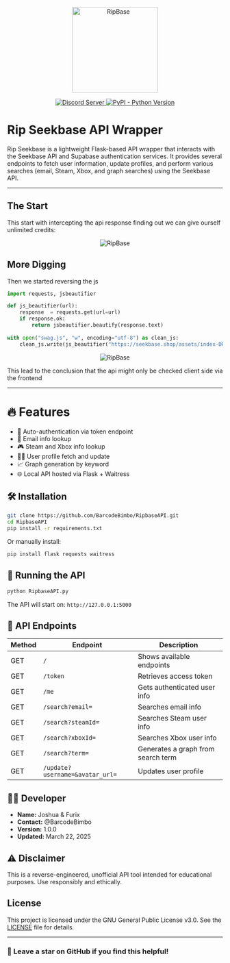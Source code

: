 <div align="center">
  <img src="https://github.com/user-attachments/assets/dff43aaa-91fb-4fb5-9a2b-25214815b1e4" alt="RipBase" height="200">
</div>

<p align="center">
  <a href="https://discord.gg/xboxmods">
    <img src="https://discord.com/api/guilds/319560327719026709/widget.png?style=shield" alt="Discord Server">
  </a>
  <a href="https://www.python.org/downloads/">
    <img alt="PyPI - Python Version" src="https://img.shields.io/pypi/pyversions/Red-Discordbot">
  </a>
</p>

# Rip Seekbase API Wrapper

Rip Seekbase is a lightweight Flask-based API wrapper that interacts with the Seekbase API and Supabase authentication services. It provides several endpoints to fetch user information, update profiles, and perform various searches (email, Steam, Xbox, and graph searches) using the Seekbase API.

---

## The Start

This start with intercepting the api response finding out we can give ourself unlimited credits:
<div align="center">
  <img src="https://github.com/user-attachments/assets/9c7a6d4f-d0d8-41db-bca6-8cd7cda1070e" alt="RipBase">
</div>

## More Digging

Then we started reversing the js
```python
import requests, jsbeautifier

def js_beautifier(url):
    response  = requests.get(url=url)
    if response.ok:
        return jsbeautifier.beautify(response.text)
 
with open("swag.js", "w", encoding="utf-8") as clean_js:
    clean_js.write(js_beautifier("https://seekbase.shop/assets/index-DRHhzkfw.js"))
```

<div align="center">
  <img src="https://github.com/user-attachments/assets/9b0a2e11-cfe1-4203-a456-19345d92ff7b" alt="RipBase" >
</div>

This lead to the conclusion that the api might only be checked client side via the frontend

---
# 🔥 Features

- 🧠 Auto-authentication via token endpoint
- 📧 Email info lookup
- 🎮 Steam and Xbox info lookup
- 🧑‍💼 User profile fetch and update
- 📈 Graph generation by keyword
- 🌐 Local API hosted via Flask + Waitress

## 🛠️ Installation

```bash
git clone https://github.com/BarcodeBimbo/RipbaseAPI.git
cd RipbaseAPI
pip install -r requirements.txt
```

Or manually install:

```bash
pip install flask requests waitress
```

## 🚀 Running the API

```bash
python RipbaseAPI.py
```

The API will start on: `http://127.0.0.1:5000`

## 📡 API Endpoints

| Method | Endpoint                       | Description                          |
|--------|--------------------------------|--------------------------------------|
| GET    | `/`                            | Shows available endpoints            |
| GET    | `/token`                       | Retrieves access token               |
| GET    | `/me`                          | Gets authenticated user info         |
| GET    | `/search?email=`              | Searches email info                  |
| GET    | `/search?steamId=`            | Searches Steam user info             |
| GET    | `/search?xboxId=`             | Searches Xbox user info              |
| GET    | `/search?term=`               | Generates a graph from search term   |
| GET    | `/update?username=&avatar_url=`| Updates user profile                 |

## 🧑‍💻 Developer

- **Name:** Joshua & Furix
- **Contact:** @BarcodeBimbo
- **Version:** 1.0.0
- **Updated:** March 22, 2025

## ⚠️ Disclaimer

This is a reverse-engineered, unofficial API tool intended for educational purposes. Use responsibly and ethically.

## License

This project is licensed under the GNU General Public License v3.0. See the [LICENSE](LICENSE) file for details.

---

### 🌟 Leave a star on GitHub if you find this helpful!








